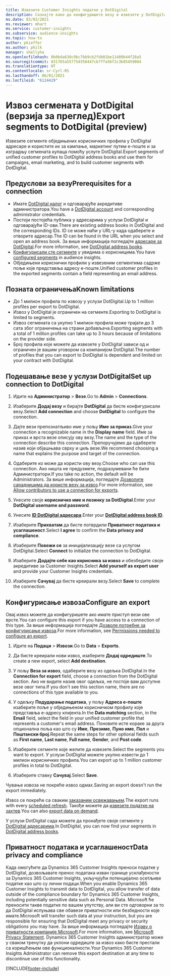 ```yaml
---
title: Извезите Customer Insights податке у DotDigital
description: Сазнајте како да конфигуришете везу и извезете у DotDigital.
ms.date: 03/03/2021
ms.reviewer: mhart
ms.service: customer-insights
ms.subservice: audience-insights
ms.topic: how-to
author: pkieffer
ms.author: philk
manager: shellyha
ms.openlocfilehash: 8b0bda638c9bc7bb9cb2fdb01be11489b44f28a5
ms.sourcegitcommit: 831765a55775d358447cb7ffa56f2c3b85459084
ms.translationtype: HT
ms.contentlocale: sr-Cyrl-RS
ms.lasthandoff: 06/01/2021
ms.locfileid: "6124429"
---
```

# <a name="export-segments-to-dotdigital-preview"></a><span data-ttu-id="e4e00-103">Извоз сегмената у DotDigital (верзија за преглед)</span><span class="sxs-lookup"><span data-stu-id="e4e00-103">Export segments to DotDigital (preview)</span></span>

<span data-ttu-id="e4e00-104">Извезите сегменте обједињених корисничких профила у DotDigital адресаре и користите их за кампање, маркетинг путем е-поште и за изградњу сегмената купаца помоћу услуге DotDigital.</span><span class="sxs-lookup"><span data-stu-id="e4e00-104">Export segments of unified customer profiles to DotDigital address books and use them for campaigns, email marketing, and to build customer segments with DotDigital.</span></span> 

## <a name="prerequisites-for-a-connection"></a><span data-ttu-id="e4e00-105">Предуслови за везу</span><span class="sxs-lookup"><span data-stu-id="e4e00-105">Prerequisites for a connection</span></span>

-   <span data-ttu-id="e4e00-106">Имате [DotDigital налог](https://dotdigital.com/) и одговарајуће акредитиве администратора.</span><span class="sxs-lookup"><span data-stu-id="e4e00-106">You have a [DotDigital account](https://dotdigital.com/) and corresponding administrator credentials.</span></span>
-   <span data-ttu-id="e4e00-107">Постоји постојећа публика у адресарима у услузи DotDigital и одговарајући ID-ови.</span><span class="sxs-lookup"><span data-stu-id="e4e00-107">There are existing address books in DotDigital and the corresponding IDs.</span></span> <span data-ttu-id="e4e00-108">ID се може наћи у URL-у када одаберете и отворите адресар.</span><span class="sxs-lookup"><span data-stu-id="e4e00-108">The ID can be found in the URL when you select and open an address book.</span></span> <span data-ttu-id="e4e00-109">За више информација погледајте [адресаре за DotDigital](https://support.dotdigital.com/hc/articles/212211968-Creating-an-address-book).</span><span class="sxs-lookup"><span data-stu-id="e4e00-109">For more information, see [DotDigital address books](https://support.dotdigital.com/hc/articles/212211968-Creating-an-address-book).</span></span>
-   <span data-ttu-id="e4e00-110">[Конфигурисали сте сегменте](segments.md) у увидима о корисницима.</span><span class="sxs-lookup"><span data-stu-id="e4e00-110">You have [configured segments](segments.md) in audience insights.</span></span>
-   <span data-ttu-id="e4e00-111">Обједињени кориснички профили у извезеним сегментима садрже поље које представља адресу е-поште.</span><span class="sxs-lookup"><span data-stu-id="e4e00-111">Unified customer profiles in the exported segments contain a field representing an email address.</span></span>

## <a name="known-limitations"></a><span data-ttu-id="e4e00-112">Позната ограничења</span><span class="sxs-lookup"><span data-stu-id="e4e00-112">Known limitations</span></span>

- <span data-ttu-id="e4e00-113">До 1 милион профила по извозу у услузи DotDigital.</span><span class="sxs-lookup"><span data-stu-id="e4e00-113">Up to 1 million profiles per export to DotDigital.</span></span>
- <span data-ttu-id="e4e00-114">Извоз у DotDigital је ограничен на сегменте.</span><span class="sxs-lookup"><span data-stu-id="e4e00-114">Exporting to DotDigital is limited to segments.</span></span>
- <span data-ttu-id="e4e00-115">Извоз сегмената са укупно 1 милион профила може трајати до 3 сата због ограничења на страни добављача.</span><span class="sxs-lookup"><span data-stu-id="e4e00-115">Exporting segments with a total of 1 million profiles can take up to 3 hours because of limitations on the provider side.</span></span> 
- <span data-ttu-id="e4e00-116">Број профила које можете да извезете у DotDigital зависи од и ограничен је вашим уговором са компанијом DotDigital.</span><span class="sxs-lookup"><span data-stu-id="e4e00-116">The number of profiles that you can export to DotDigital is dependent and limited on your contract with DotDigital.</span></span>

## <a name="set-up-connection-to-dotdigital"></a><span data-ttu-id="e4e00-117">Подешавање везе у услузи DotDigital</span><span class="sxs-lookup"><span data-stu-id="e4e00-117">Set up connection to DotDigital</span></span>

1. <span data-ttu-id="e4e00-118">Идите на **Администратор** > **Везе**.</span><span class="sxs-lookup"><span data-stu-id="e4e00-118">Go to **Admin** > **Connections**.</span></span>

1. <span data-ttu-id="e4e00-119">Изаберите **Додај везу** и бирајте **DotDigital** да бисте конфигурисали везу.</span><span class="sxs-lookup"><span data-stu-id="e4e00-119">Select **Add connection** and choose **DotDigital** to configure the connection.</span></span>

1. <span data-ttu-id="e4e00-120">Дајте вези препознатљиво име у пољу **Име за приказ**.</span><span class="sxs-lookup"><span data-stu-id="e4e00-120">Give your connection a recognizable name in the **Display name** field.</span></span> <span data-ttu-id="e4e00-121">Име за приказ и врста везе описују ову везу.</span><span class="sxs-lookup"><span data-stu-id="e4e00-121">The name and the type of the connection describe this connection.</span></span> <span data-ttu-id="e4e00-122">Препоручујемо да одаберете назив који објашњава сврху и циљ везе.</span><span class="sxs-lookup"><span data-stu-id="e4e00-122">We recommend choosing a name that explains the purpose and target of the connection.</span></span>

1. <span data-ttu-id="e4e00-123">Одаберите ко може да користи ову везу.</span><span class="sxs-lookup"><span data-stu-id="e4e00-123">Choose who can use this connection.</span></span> <span data-ttu-id="e4e00-124">Ако ништа не предузмете, подразумевани ће бити Администратори.</span><span class="sxs-lookup"><span data-stu-id="e4e00-124">If you take no action, the default will be Administrators.</span></span> <span data-ttu-id="e4e00-125">За више информација, погледајте [Дозволите сарадницима да користе везу за извоз](connections.md#allow-contributors-to-use-a-connection-for-exports).</span><span class="sxs-lookup"><span data-stu-id="e4e00-125">For more information, see [Allow contributors to use a connection for exports](connections.md#allow-contributors-to-use-a-connection-for-exports).</span></span>

1. <span data-ttu-id="e4e00-126">Унесите своје **корисничко име и лозинку за DotDigital**.</span><span class="sxs-lookup"><span data-stu-id="e4e00-126">Enter your **DotDigital username and password**.</span></span>

1. <span data-ttu-id="e4e00-127">Унесите **[ID DotDigital адресара](https://support.dotdigital.com/hc/articles/212211968-Creating-an-address-book)**.</span><span class="sxs-lookup"><span data-stu-id="e4e00-127">Enter your **[DotDigital address book ID](https://support.dotdigital.com/hc/articles/212211968-Creating-an-address-book)**.</span></span>

1. <span data-ttu-id="e4e00-128">Изаберите **Прихватам** да бисте потврдили **Приватност података и усаглашеност**.</span><span class="sxs-lookup"><span data-stu-id="e4e00-128">Select **I agree** to confirm the **Data privacy and compliance**.</span></span>

1. <span data-ttu-id="e4e00-129">Изаберите **Повежи се** за иницијализацију везе са услугом DotDigital.</span><span class="sxs-lookup"><span data-stu-id="e4e00-129">Select **Connect** to initialize the connection to DotDigital.</span></span>

1. <span data-ttu-id="e4e00-130">Изаберите **Додајте себе као корисника за извоз** и обезбедите своје акредитиве за Customer Insights.</span><span class="sxs-lookup"><span data-stu-id="e4e00-130">Select **Add yourself as export user** and provide your Customer Insights credentials.</span></span>

1. <span data-ttu-id="e4e00-131">Изаберите **Сачувај** да бисте креирали везу.</span><span class="sxs-lookup"><span data-stu-id="e4e00-131">Select **Save** to complete the connection.</span></span> 

## <a name="configure-an-export"></a><span data-ttu-id="e4e00-132">Конфигурисање извоза</span><span class="sxs-lookup"><span data-stu-id="e4e00-132">Configure an export</span></span>

<span data-ttu-id="e4e00-133">Овај извоз можете да конфигуришете ако имате приступ вези ове врсте.</span><span class="sxs-lookup"><span data-stu-id="e4e00-133">You can configure this export if you have access to a connection of this type.</span></span> <span data-ttu-id="e4e00-134">За више информација погледајте [Дозволе потребне за конфигурисање извоза](export-destinations.md#set-up-a-new-export).</span><span class="sxs-lookup"><span data-stu-id="e4e00-134">For more information, see [Permissions needed to configure an export](export-destinations.md#set-up-a-new-export).</span></span>

1. <span data-ttu-id="e4e00-135">Идите на **Подаци** > **Извози**.</span><span class="sxs-lookup"><span data-stu-id="e4e00-135">Go to **Data** > **Exports**.</span></span>

1. <span data-ttu-id="e4e00-136">Да бисте креирали нови извоз, изаберите **Додај одредиште**.</span><span class="sxs-lookup"><span data-stu-id="e4e00-136">To create a new export, select **Add destination**.</span></span>

1. <span data-ttu-id="e4e00-137">У пољу **Веза за извоз**, одаберите везу из одељка DotDigital.</span><span class="sxs-lookup"><span data-stu-id="e4e00-137">In the **Connection for export** field, choose a connection from the DotDigital section.</span></span> <span data-ttu-id="e4e00-138">Ако не видите назив овог одељка, не постоје вам доступне везе овог типа.</span><span class="sxs-lookup"><span data-stu-id="e4e00-138">If you don't see this section name, there are no connections of this type available to you.</span></span>


1. <span data-ttu-id="e4e00-139">У одељку **Подударање података**, у пољу **Адреса е-поште** изаберите поље у обједињеном корисничком профилу које представља е-адресу клијента.</span><span class="sxs-lookup"><span data-stu-id="e4e00-139">In the **Data matching** section, in the **Email** field, select the field in your unified customer profile that represents a customer's email address.</span></span> <span data-ttu-id="e4e00-140">Поновите исте кораке за друга опционална поља као што су **Име**, **Презиме**, **Пуно име**, **Пол** и **Поштански број**.</span><span class="sxs-lookup"><span data-stu-id="e4e00-140">Repeat the same steps for other optional fields such as **First name**, **Last name**, **Full name**, **Gender**, and **Post code**.</span></span>

1. <span data-ttu-id="e4e00-141">Изаберите сегменте које желите да извезете.</span><span class="sxs-lookup"><span data-stu-id="e4e00-141">Select the segments you want to export.</span></span> <span data-ttu-id="e4e00-142">У услузи DotDigital можете укупно извести до 1 милион корисничких профила.</span><span class="sxs-lookup"><span data-stu-id="e4e00-142">You can export up to 1 million customer profiles in total to DotDigital.</span></span>

1. <span data-ttu-id="e4e00-143">Изаберите ставку **Сачувај**.</span><span class="sxs-lookup"><span data-stu-id="e4e00-143">Select **Save**.</span></span>

<span data-ttu-id="e4e00-144">Чување извоза не покреће извоз одмах.</span><span class="sxs-lookup"><span data-stu-id="e4e00-144">Saving an export doesn't run the export immediately.</span></span>

<span data-ttu-id="e4e00-145">Извоз се покреће са сваким [заказаним освежавањем](system.md#schedule-tab).</span><span class="sxs-lookup"><span data-stu-id="e4e00-145">The export runs with every [scheduled refresh](system.md#schedule-tab).</span></span> <span data-ttu-id="e4e00-146">Такође можете да [извезете податке на захтев](export-destinations.md#run-exports-on-demand).</span><span class="sxs-lookup"><span data-stu-id="e4e00-146">You can also [export data on demand](export-destinations.md#run-exports-on-demand).</span></span> 
 
<span data-ttu-id="e4e00-147">У услузи DotDigital сада можете да пронађете своје сегменте у [DotDigital адресарима](https://support.dotdigital.com/hc/articles/212211968-Creating-an-address-book).</span><span class="sxs-lookup"><span data-stu-id="e4e00-147">In DotDigital, you can now find your segments in [DotDigital address books](https://support.dotdigital.com/hc/articles/212211968-Creating-an-address-book).</span></span>


## <a name="data-privacy-and-compliance"></a><span data-ttu-id="e4e00-148">Приватност података и усаглашеност</span><span class="sxs-lookup"><span data-stu-id="e4e00-148">Data privacy and compliance</span></span>

<span data-ttu-id="e4e00-149">Када омогућите да Dynamics 365 Customer Insights преноси податке у DotDigital, дозвољавате пренос података изван границе усклађености за Dynamics 365 Customer Insights, укључујући потенцијално осетљиве податке као што су лични подаци.</span><span class="sxs-lookup"><span data-stu-id="e4e00-149">When you enable Dynamics 365 Customer Insights to transmit data to DotDigital, you allow transfer of data outside of the compliance boundary for Dynamics 365 Customer Insights, including potentially sensitive data such as Personal Data.</span></span> <span data-ttu-id="e4e00-150">Microsoft ће преносити такве податке по вашем упутству, али ви сте одговорни за то да DotDigital испуњава све обавезе приватности или безбедности које имате.</span><span class="sxs-lookup"><span data-stu-id="e4e00-150">Microsoft will transfer such data at your instruction, but you are responsible for ensuring that DotDigital meet any privacy or security obligations you may have.</span></span> <span data-ttu-id="e4e00-151">За више информација погледајте [Изјаву о приватности компаније Microsoft](https://go.microsoft.com/fwlink/?linkid=396732).</span><span class="sxs-lookup"><span data-stu-id="e4e00-151">For more information, see [Microsoft Privacy Statement](https://go.microsoft.com/fwlink/?linkid=396732).</span></span>
<span data-ttu-id="e4e00-152">Dynamics 365 Customer Insights администратор може у сваком тренутку да уклони одредиште за извоз како бисте престали са коришћењем ове функционалности.</span><span class="sxs-lookup"><span data-stu-id="e4e00-152">Your Dynamics 365 Customer Insights Administrator can remove this export destination at any time to discontinue use of this functionality.</span></span>


[!INCLUDE[footer-include](../includes/footer-banner.md)]
